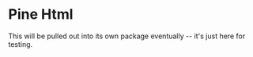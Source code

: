 Pine Html
=========

This will be pulled out into its own package eventually -- it's just here for testing.
